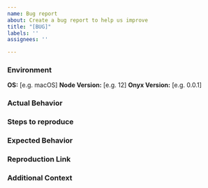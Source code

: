 ```yaml
---
name: Bug report
about: Create a bug report to help us improve
title: "[BUG]"
labels: ''
assignees: ''

---
```


### Environment
**OS:** [e.g. macOS]
**Node Version:** [e.g. 12]
**Onyx Version:** [e.g. 0.0.1]

### Actual Behavior
<!-- A clear and concise description of what the bug is. -->

### Steps to reproduce
<!-- Steps to reproduce the bug you are experiencing. -->

### Expected Behavior
<!-- A clear and concise description of what you expected to happen. -->

### Reproduction Link
<!--
Please provide a minimal reproduction of the bug or issue you are experiencing in the form of inline code, repository, gist, or online playground(Repl.it).
Issues without a reproduction link or code are likely to be put behind issues containing reproduction links.
-->

### Additional Context
<!-- Add any other context about the problem here. If applicable, add screenshots to help describe the problem -->
